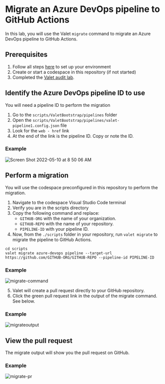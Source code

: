# Migrate an Azure DevOps pipeline to GitHub Actions 
In this lab, you will use the Valet `migrate` command to migrate an Azure DevOps pipeline to GitHub Actions.

## Prerequisites

1. Follow all steps [here](/labs/azure_devops#readme) to set up your environment
2. Create or start a codespace in this repository (if not started)
3. Completed the [Valet audit lab](valet-audit-lab.md).

## Identify the Azure DevOps pipeline ID to use
You will need a pipeline ID to perform the migration
1. Go to the `scripts/ValetBootstrap/pipelines` folder
2. Open the `scripts/ValetBootstrap/pipelines/valet-pipeline1.config.json` file
3. Look for the `web - href` link
4. At the end of the link is the pipeline ID. Copy or note the ID.

### Example
![Screen Shot 2022-05-10 at 8 50 06 AM](https://user-images.githubusercontent.com/26442605/167670536-b46aa383-74bd-4e22-a782-0de5d0ce64a5.png)


## Perform a migration
You will use the codespace preconfigured in this repository to perform the migration.

1. Navigate to the codespace Visual Studio Code terminal 
2. Verify you are in the scripts directory
3. Copy the following command and replace:
   - `GITHUB-ORG` with the name of your organization. 
   - `GITHUB-REPO` with the name of your repository. 
   - `PIPELINE-ID` with your pipeline ID.
4. Now, from the `./scripts` folder in your repository, run `valet migrate` to migrate the pipeline to GitHub Actions. 
```
cd scripts
valet migrate azure-devops pipeline --target-url https://github.com/GITHUB-ORG/GITHUB-REPO --pipeline-id PIPELINE-ID
```

### Example
![migrate-command](https://user-images.githubusercontent.com/26442605/161110277-45d9fff0-9d45-4946-a2a7-8f82fbb5d43f.png)

5. Valet will create a pull request directly to your GitHub repository.
6. Click the green pull request link in the output of the migrate command. See below.

### Example
![migrateoutput](https://user-images.githubusercontent.com/26442605/167672012-0580a215-29d4-4aff-a730-3e769414b1b7.png)

## View the pull request
The migrate output will show you the pull request on GitHub.

### Example
![migrate-pr](https://user-images.githubusercontent.com/26442605/161110724-f39d9cb9-1992-44c5-bea5-da2fcebb074c.png)
